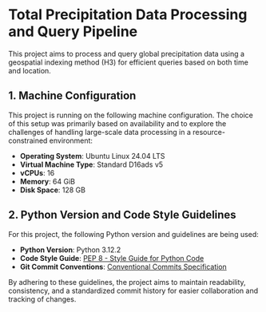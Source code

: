 # Total Precipitation Data Processing and Query Pipeline

This project aims to process and query global precipitation data using a geospatial indexing method (H3) for efficient queries based on both time and location.

## 1. Machine Configuration

This project is running on the following machine configuration. The choice of this setup was primarily based on availability and to explore the challenges of handling large-scale data processing in a resource-constrained environment:

- **Operating System**: Ubuntu Linux 24.04 LTS
- **Virtual Machine Type**: Standard D16ads v5
- **vCPUs**: 16
- **Memory**: 64 GiB
- **Disk Space**: 128 GB

## 2. Python Version and Code Style Guidelines

For this project, the following Python version and guidelines are being used:

- **Python Version**: Python 3.12.2
- **Code Style Guide**: [PEP 8 - Style Guide for Python Code](https://peps.python.org/pep-0008/)
- **Git Commit Conventions**: [Conventional Commits Specification](https://www.conventionalcommits.org/en/v1.0.0/)

By adhering to these guidelines, the project aims to maintain readability, consistency, and a standardized commit history for easier collaboration and tracking of changes.
